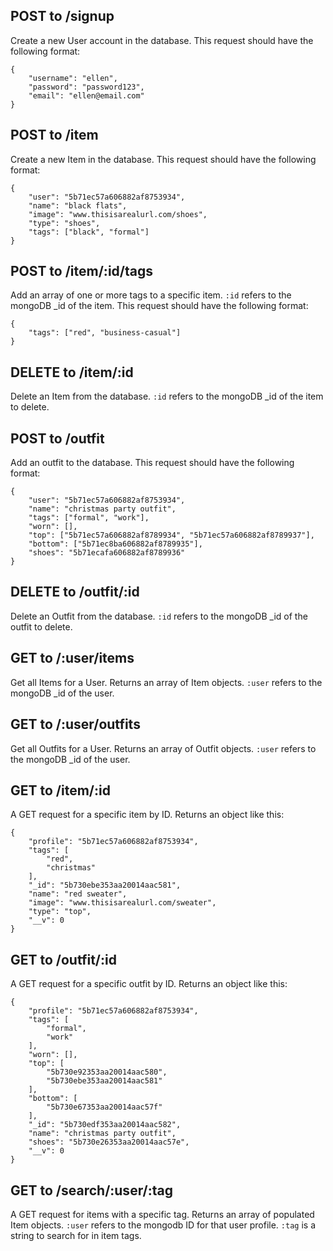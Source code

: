 ## POST to /signup
Create a new User account in the database.
This request should have the following format:
```
{
    "username": "ellen",
    "password": "password123",
    "email": "ellen@email.com"
}
```

## POST to /item
Create a new Item in the database.
This request should have the following format:
```
{
	"user": "5b71ec57a606882af8753934",
    "name": "black flats",
	"image": "www.thisisarealurl.com/shoes",
	"type": "shoes",
	"tags": ["black", "formal"]
}
```

## POST to /item/:id/tags
Add an array of one or more tags to a specific item.
`:id` refers to the mongoDB _id of the item.
This request should have the following format:
```
{
	"tags": ["red", "business-casual"]
}
```

## DELETE to /item/:id
Delete an Item from the database.
`:id` refers to the mongoDB _id of the item to delete.

## POST to /outfit
Add an outfit to the database.
This request should have the following format:
```
{
	"user": "5b71ec57a606882af8753934",
    "name": "christmas party outfit",
	"tags": ["formal", "work"],
	"worn": [],
	"top": ["5b71ec57a606882af8789934", "5b71ec57a606882af8789937"],
	"bottom": ["5b71ec8ba606882af8789935"],
	"shoes": "5b71ecafa606882af8789936"
}
```

## DELETE to /outfit/:id
Delete an Outfit from the database.
`:id` refers to the mongoDB _id of the outfit to delete.

## GET to /:user/items
Get all Items for a User. Returns an array of Item objects.
`:user` refers to the mongoDB _id of the user.

## GET to /:user/outfits
Get all Outfits for a User. Returns an array of Outfit objects.
`:user` refers to the mongoDB _id of the user.

## GET to /item/:id
A GET request for a specific item by ID. Returns an object like this:
```
{
    "profile": "5b71ec57a606882af8753934",
    "tags": [
        "red",
        "christmas"
    ],
    "_id": "5b730ebe353aa20014aac581",
    "name": "red sweater",
    "image": "www.thisisarealurl.com/sweater",
    "type": "top",
    "__v": 0
}
```

## GET to /outfit/:id
A GET request for a specific outfit by ID. Returns an object like this:
```
{
    "profile": "5b71ec57a606882af8753934",
    "tags": [
        "formal",
        "work"
    ],
    "worn": [],
    "top": [
        "5b730e92353aa20014aac580",
        "5b730ebe353aa20014aac581"
    ],
    "bottom": [
        "5b730e67353aa20014aac57f"
    ],
    "_id": "5b730edf353aa20014aac582",
    "name": "christmas party outfit",
    "shoes": "5b730e26353aa20014aac57e",
    "__v": 0
}
```

## GET to /search/:user/:tag
A GET request for items with a specific tag. Returns an array of populated Item objects.
`:user` refers to the mongodb ID for that user profile.
`:tag` is a string to search for in item tags.